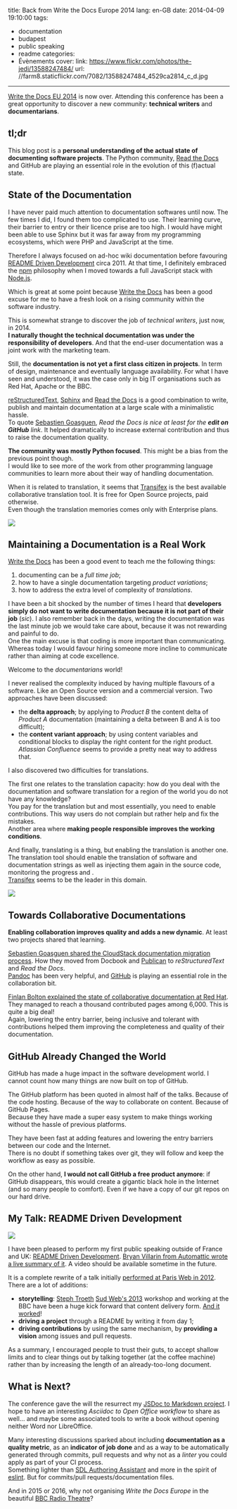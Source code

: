 title: Back from Write the Docs Europe 2014
lang: en-GB
date: 2014-04-09 19:10:00
tags:
- documentation
- budapest
- public speaking
- readme
categories:
- Évènements
cover:
  link: https://www.flickr.com/photos/the-jedi/13588247484/
  url: //farm8.staticflickr.com/7082/13588247484_4529ca2814_c_d.jpg
---

[Write the Docs EU 2014](http://conf.writethedocs.org/eu/2014/) is now over. Attending this conference has been a great opportunity to discover a new community: **technical writers** and **documentarians**.

<!--more-->

## tl;dr

This blog post is a **personal understanding of the actual state of documenting software projects**. The Python community, [Read the Docs](https://readthedocs.org/) and GitHub are playing an essential role in the evolution of this (f)actual state.

## State of the Documentation

I have never paid much attention to documentation softwares until now. The few times I did, I found them too complicated to use. Their learning curve, their barrier to entry or their licence prise are too high. I would have might been able to use Sphinx but it was far away from my programming ecosystems, which were PHP and JavaScript at the time.

Therefore I always focused on ad-hoc wiki documentation before favouring [README Driven Development](http://tom.preston-werner.com/2010/08/23/readme-driven-development.html) circa 2011. At that time, I definitely embraced the [npm](https://npmjs.org) philosophy when I moved towards a full JavaScript stack with [Node.js](http://nodejs.org/).

Which is great at some point because [Write the Docs](http://conf.writethedocs.org/) has been a good excuse for me to have a fresh look on a rising community within the software industry.

This is somewhat strange to discover the job of *technical writers*, just now, in 2014.  
**I naturally thought the technical documentation was under the responsibility of developers**. And that the end-user documentation was a joint work with the marketing team.

Still, the **documentation is not yet a first class citizen in projects**. In term of design, maintenance and eventually language availability. For what I have seen and understood, it was the case only in big IT organisations such as Red Hat, Apache or the BBC.

[reStructuredText](http://docutils.sourceforge.net/rst.html), [Sphinx](http://sphinx-doc.org/) and [Read the Docs](https://readthedocs.org/) is a good combination to write, publish and maintain documentation at a large scale with a minimalistic hassle.  
To quote [Sebastien Goasguen](http://sebgoa.blogspot.com/), *Read the Docs is nice at least for the **edit on GitHub** link*. It helped dramatically to increase external contribution and thus to raise the documentation quality.

**The community was mostly Python focused**. This might be a bias from the previous point though.  
I would like to see more of the work from other programming language communities to learn more about their way of handling documentation.

When it is related to translation, it seems that [Transifex](https://www.transifex.com/) is the best available collaborative translation tool. It is free for Open Source projects, paid otherwise.  
Even though the translation memories comes only with Enterprise plans.

![](/images/2014/04/budapest-underground.jpg)

## Maintaining a Documentation is a Real Work

[Write the Docs](http://conf.writethedocs.org/eu/2014/) has been a good event to teach me the following things:
1. documenting can be a *full time job*;
1. how to have a single documentation targeting *product variations*;
1. how to address the extra level of complexity of *translations*.

I have been a bit shocked by the number of times I heard that **developers simply do not want to write documentation because it is not part of their job** (*sic*). I also remember back in the days, writing the documentation was the last minute job we would take care about, because it was not rewarding and painful to do.  
One the main excuse is that coding is more important than communicating. Whereas today I would favour hiring someone more incline to communicate rather than aiming at code excellence.

Welcome to the *documentarians* world!

I never realised the complexity induced by having multiple flavours of a software. Like an Open Source version and a commercial version. Two approaches have been discussed:
- the **delta approach**; by applying to *Product B* the content delta of *Product A* documentation (maintaining a delta between B and A is too difficult);
- the **content variant approach**; by using content variables and conditional blocks to display the right content for the right product.  
*Atlassian Confluence* seems to provide a pretty neat way to address that.

I also discovered two difficulties for translations.

The first one relates to the translation capacity: how do you deal with the documentation and software translation for a region of the world you do not have any knowledge?  
You pay for the translation but and most essentially, you need to enable contributions. This way users do not complain but rather help and fix the mistakes.  
Another area where **making people responsible improves the working conditions**.

And finally, translating is a thing, but enabling the translation is another one. The translation tool should enable the translation of software and documentation strings as well as injecting them again in the source code, monitoring the progress and .  
[Transifex](https://www.transifex.com/) seems to be the leader in this domain.

![](/images/2014/04/read-the-docs-edit-github.png)

## Towards Collaborative Documentations

**Enabling collaboration improves quality and adds a new dynamic**. At least two projects shared that learning.

[Sebastien Goasguen shared the CloudStack documentation migration process](http://sebgoa.blogspot.com/2014/03/migrating-from-publican-to-sphinx-and.html). How they moved from Docbook and [Publican](https://fedorahosted.org/publican/) to *reStructuredText* and *Read the Docs*.  
[Pandoc](http://johnmacfarlane.net/pandoc/) has been very helpful, and [GitHub](https://github.com) is playing an essential role in the collaboration bit.

[Finlan Bolton explained the state of collaborative documentation at Red Hat](http://allnarfedup.com/2014/04/01/write-the-docs-eu-community-wrote-my-docs/). They managed to reach a thousand contributed pages among 6,000. This is quite a big deal!  
Again, lowering the entry barrier, being inclusive and tolerant with contributions helped them improving the completeness and quality of their documentation.

## GitHub Already Changed the World

GitHub has made a huge impact in the software development world. I cannot count how many things are now built on top of GitHub.

The GitHub platform has been quoted in almost half of the talks. Because of the code hosting. Because of the way to collaborate on content. Because of GitHub Pages.  
Because they have made a super easy system to make things working without the hassle of previous platforms.

They have been fast at adding features and lowering the entry barriers between our code and the Internet.   
There is no doubt if something takes over git, they will follow and keep the workflow as easy as possible.

On the other hand, **I would not call GitHub a free product anymore**: if GitHub disappears, this would create a gigantic  black hole in the Internet (and so many people to comfort). Even if we have a copy of our git repos on our hard drive.

## My Talk: README Driven Development

[![](//farm3.staticflickr.com/2829/13544554865_b9b581beb8_z_d.jpg)](https://www.flickr.com/photos/an3ssen/13544554865/in/set-72157643227881314)

I have been pleased to perform my first public speaking outside of France and UK: [README Driven Development](https://oncletom.io/talks/2014/writethedocs/). [Bryan Villarin from Automattic wrote a live summary of it](http://allnarfedup.com/2014/03/31/write-the-docs-eu-readme-driven-development/). A video should be available sometime in the future.

It is a complete rewrite of a talk initially [performed at Paris Web in 2012](http://www.paris-web.fr/2012/conferences/readme-un-fichier-nomme-plaisir.php). There are a lot of additions:

- **storytelling**: [Steph Troeth](http://stephanietroeth.com/) [Sud Web's 2013](http://sudweb.fr/2013/) workshop and working at the BBC have been a huge kick forward that content delivery form. [And it worked](https://twitter.com/idangazit/status/450604271521001472)!
- **driving a project** through a README by writing it from day 1;
- **driving contributions** by using the same mechanism, by **providing a vision** among issues and pull requests.

As a summary, I encouraged people to trust their guts, to accept shallow limits and to clear things out by talking together (at the coffee machine) rather than by increasing the length of an already-too-long document.

## What is Next?

The conference gave the will the resurrect my [JSDoc to Markdown project](https://github.com/oncletom/grunt-jsdoc-md). I hope to have an interesting *Asciidoc to Open Office workflow* to share as well… and maybe some associated tools to write a book without opening neither Word nor LibreOffice.

Many interesting discussions sparked about including **documentation as a quality metric**, as an **indicator of job done** and as a way to be automatically generated through commits, pull requests and why not as a *linter* you could apply as part of your CI process.  
Something lighter than [SDL Authoring Assistant](http://www.sdl.com/products/gams/) and more in the spirit of [eslint](https://github.com/eslint/eslint). But for commits/pull requests/documentation files.

And in 2015 or 2016, why not organising *Write the Docs Europe* in the beautiful [BBC Radio Theatre](http://www.bbcradioresources.com/studios/rt.html)?